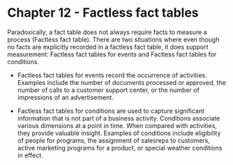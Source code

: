 # Chapter 12 - Factless fact tables
Paradoxically, a fact table does not always require facts to measure a process (Factless fact table). There are two situations where even though no facts are explicitly recorded in a factless fact table, it does support measurement: Factless fact tables for events and Factless fact tables for conditions.

- Factless fact tables for events record the occurrence of activities. Examples include the number of documents processed or approved, the number of calls to a customer support center, or the number of impressions of an advertisement.

- Factless fact tables for conditions are used to capture significant information that is not part of a business activity. Conditions associate various dimensions at a point in time. When compared with activities, they provide valuable insight. Examples of conditions include eligibility of people for programs, the assignment of salesreps to customers, active marketing programs for a product, or special weather conditions in effect.

